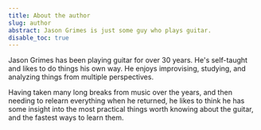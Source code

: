 ```yaml
---
title: About the author
slug: author
abstract: Jason Grimes is just some guy who plays guitar.
disable_toc: true
---
```


Jason Grimes has been playing guitar for over 30 years. 
He's self-taught and likes to do things his own way. 
He enjoys improvising, studying, and analyzing things from multiple perspectives. 

Having taken many long breaks from music over the years, 
and then needing to relearn everything when he returned,
he likes to think he has some insight into the most practical things worth knowing about the guitar, 
and the fastest ways to learn them.
